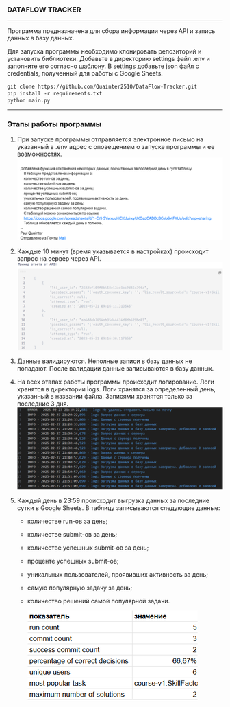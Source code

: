 ### DATAFLOW TRACKER

---

Программа предназначена для сбора информации через API и запись данных в базу данных.

Для запуска программы необходимо клонировать репозиторий и установить библиотеки. Добавьте в директорию settings файл .env и заполните его согласно шаблону. В settings добавьте json файл с credentials, полученный для работы c Google Sheets.

```
git clone https://github.com/Quainter2510/DataFlow-Tracker.git
pip install -r requirements.txt
python main.py
```

---

### Этапы работы программы

1. При запуске программы отправляется электронное письмо на указанный в .env адрес с оповещением о запуске программы и ее возможностях.
   ![1740746095156](image/README/1740746095156.png)
2. Каждые 10 минут (время указывается в настройках) происходит запрос на сервер через API.
   ![1740746186750](image/README/1740746186750.png)
3. Данные валидируются. Неполные записи в базу данных не попадают. После валидации данные записываются в базу данных.
4. На всех этапах работы программы происходит логирование. Логи хранятся в директории logs. Логи хранятся за определенный день, указанный в названии файла. Записями хранятся только за последние 3 дня.
   ![1740746269988](image/README/1740746269988.png)
5. Каждый день в 23:59 происходит выгрузка данных за последние сутки в Google Sheets. В таблицу записываются следующие данные:

   * количестве run-ов за день;
   * количестве submit-ов за день;
   * количестве успешных submit-ов за день;
   * проценте успешных submit-ов;
   * уникальных пользователей, проявивших активность за день;
   * самую популярную задачу за день;
   * количество решений самой популярной задачи.

     ![1740746553096](image/README/1740746553096.png)
